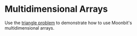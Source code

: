 # Multidimensional Arrays

Use the [triangle problem](https://leetcode.com/problems/triangle/) to demonstrate how to use Moonbit's multidimensional arrays.
